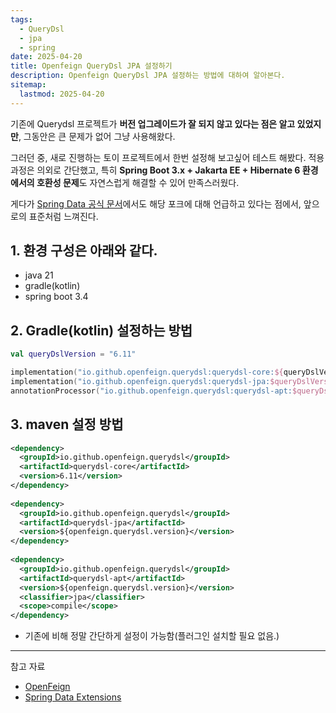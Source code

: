 ```yaml
---
tags:
  - QueryDsl
  - jpa
  - spring
date: 2025-04-20
title: Openfeign QueryDsl JPA 설정하기
description: Openfeign QueryDsl JPA 설정하는 방법에 대하여 알아본다.
sitemap:
  lastmod: 2025-04-20
---
```

기존에 Querydsl 프로젝트가 **버전 업그레이드가 잘 되지 않고 있다는 점은 알고 있었지만**, 그동안은 큰 문제가 없어 그냥 사용해왔다.

그러던 중, 새로 진행하는 토이 프로젝트에서 한번 설정해 보고싶어 테스트 해봤다.
적용 과정은 의외로 간단했고, 특히 **Spring Boot 3.x + Jakarta EE + Hibernate 6 환경에서의 호환성 문제**도 자연스럽게 해결할 수 있어 만족스러웠다.

게다가 [Spring Data 공식 문서](https://docs.spring.io/spring-data/jpa/reference/repositories/core-extensions.html)에서도 해당 포크에 대해 언급하고 있다는 점에서, 앞으로의 표준처럼 느껴진다.



## 1. 환경 구성은 아래와 같다.
 - java 21
 - gradle(kotlin)
 - spring boot 3.4


## 2. Gradle(kotlin) 설정하는 방법

```kotlin
val queryDslVersion = "6.11"

implementation("io.github.openfeign.querydsl:querydsl-core:${queryDslVersion}")  
implementation("io.github.openfeign.querydsl:querydsl-jpa:$queryDslVersion")  
annotationProcessor("io.github.openfeign.querydsl:querydsl-apt:$queryDslVersion:jpa")  
```

## 3. maven 설정 방법
```xml
<dependency>  
  <groupId>io.github.openfeign.querydsl</groupId>  
  <artifactId>querydsl-core</artifactId>  
  <version>6.11</version>  
</dependency>  
  
<dependency>  
  <groupId>io.github.openfeign.querydsl</groupId>  
  <artifactId>querydsl-jpa</artifactId>  
  <version>${openfeign.querydsl.version}</version>  
</dependency>  
  
<dependency>  
  <groupId>io.github.openfeign.querydsl</groupId>  
  <artifactId>querydsl-apt</artifactId>  
  <version>${openfeign.querydsl.version}</version>  
  <classifier>jpa</classifier>  
  <scope>compile</scope>  
</dependency>
```

- 기존에 비해 정말 간단하게 설정이 가능함(플러그인 설치할 필요 없음.)


--- 
참고 자료
- [OpenFeign](https://github.com/OpenFeign/querydsl)
- [Spring Data Extensions](https://docs.spring.io/spring-data/jpa/reference/repositories/core-extensions.html)